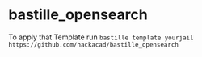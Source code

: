 # bastille_opensearch

To apply that Template run 
`bastille template yourjail https://github.com/hackacad/bastille_opensearch`
